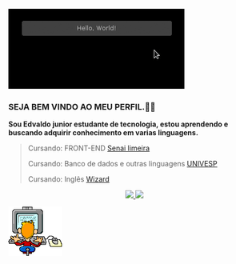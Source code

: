 ![hello word](https://github.com/Edvaldo-jr/Edvaldo-jr/blob/main/hello-world%2010.gif)


### SEJA BEM VINDO AO MEU PERFIL.👋😄

**Sou Edvaldo junior estudante de tecnologia, estou aprendendo e buscando adquirir conhecimento em varias linguagens.**

>Cursando: FRONT-END [Senai limeira](https://limeira.sp.senai.br/)
>
>Cursando: Banco de dados e outras linguagens [UNIVESP](https://univesp.br/)
>
>Cursando: Inglês [Wizard](https://www.wizard.com.br/escolas/araras/)



<div align="center">
  <a href="https://github.com/rafaballerini">
  <img height="180em" src="https://github-readme-stats.vercel.app/api?username=Edvaldo-jr&show_icons=true&theme=dark&include_all_commits=true&count_private=true"/>
  <img height="180em" src="https://github-readme-stats.vercel.app/api/top-langs/?username=Edvaldo-jr&layout=compact&langs_count=7&theme=dark"/>
</div>





![codigos](https://github.com/Edvaldo-jr/Edvaldo-jr/blob/main/animated-computer.gif)



